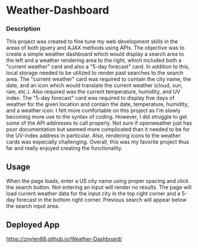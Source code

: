 # Weather-Dashboard

### Description
This project was created to fine tune my web development skills in the areas of both jquery and AJAX methods using APIs. The objective was to create a simple weather dashboard which would display a search area to the left and a weather rendering area to the right, which included both a "current weather" card and also a "5-day forecast" card. In addition to this, local storage needed to be utilized to render past searches to the search area. The "current weather" card was required to contain the city name, the date, and an icon which would translate the current weather (cloud, sun, rain, etc.). Also required was the current temperature, humidity, and UV index. The "5-day forecast" card was required to display five days of weather for the given location and contain the date, temperature, humidity, and a weather icon. I felt more comfortable on this project as I'm slowly becoming more use to the syntax of coding. However, I did struggle to get some of the API addresses to call properly. Not sure if openweather just has poor documentation but seemed more complicated than it needed to be for the UV-index address in particular. Also, rendering icons to the weather cards was especially challenging. Overall, this was my favorite project thus far and really enjoyed creating the functionality.

## Usage
When the page loads, enter a US city name using proper spacing and click the search button. Not entering an input will render no results.
The page will load current weather data for the input city in the top right corner and a 5-day forecast in the bottom right corner.
Previous search will appear below the search input area.

## Deployed App

 https://znylen88.github.io/Weather-Dashboard/
